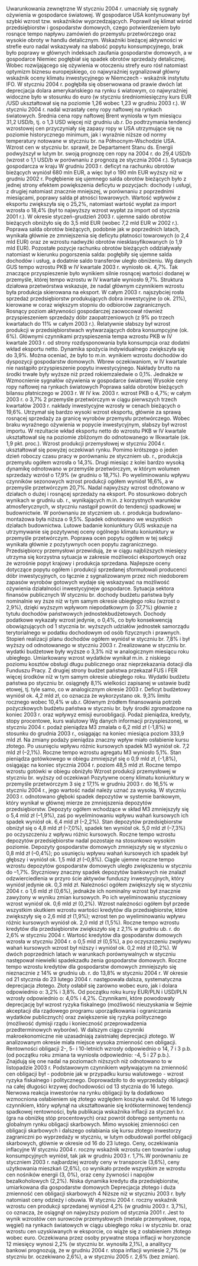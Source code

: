 Uwarunkowania zewnętrzne
W styczniu 2004 r. umacniały się sygnały ożywienia w gospodarce światowej. W
gospodarce USA kontynuowany był szybki wzrost tzw. wskaźników wyprzedzających.
Poprawił się klimat wśród przedsiębiorstw i gospodarstw domowych, czego potwierdzeniem
było rosnące tempo napływu zamówień do przemysłu przetwórczego oraz wysokie obroty w
handlu detalicznym.
Wskaźniki bieżącej aktywności w strefie euro nadal wskazywały na słabość popytu
konsumpcyjnego, brak było poprawy w głównych indeksach zaufania gospodarstw domowych,
a w gospodarce Niemiec pogłębiał się spadek obrotów sprzedaży detalicznej. Wobec
rozwijającego się ożywienia w otoczeniu strefy euro rósł natomiast optymizm biznesu
europejskiego, co najwyraźniej sygnalizował główny wskaźnik oceny klimatu inwestycyjnego
w Niemczech - wskaźnik instytutu IFO.
W styczniu 2004 r. pogłębiła się obserwowana od prawie dwóch lat deprecjacja dolara
amerykańskiego na rynku ś
wiatowym, co najwyraźniej widoczne było w stosunku do euro (w
styczniu średniomiesięczny kurs EUR /USD ukształtował się na poziomie 1,26 wobec 1,23 w
grudniu 2003 r.).
W styczniu 2004 r. nadal wzrastały ceny ropy naftowej na rynkach światowych. Średnia
cena ropy naftowej Brent wyniosła w tym miesiącu 31,2 USD/b, tj. o 1,3 USD więcej niż
grudniu ub.r. Do podtrzymania tendencji wzrostowej cen przyczyniały się zapasy ropy w USA
utrzymujące się na poziomie historycznego minimum, jak i wyraźnie niższe od normy
temperatury notowane w styczniu br. na Północnym-Wschodzie USA.
Wzrost cen w styczniu br. sprawił, że Departament Stanu ds. Energii podwyższył w lutym
br. swoją prognozę cen ropy na 2004 r. do 29,4 USD/b (wzrost o 1,1 USD/b w porównaniu z
prognozą ze stycznia 2004 r.).
Sytuacja gospodarcza w kraju
W grudniu 2003 r. deficyt na rachunku obrotów bieżących wyniósł 680 mln EUR, a więc
był o 190 mln EUR wyższy niż w grudniu 2002 r. Pogłębienie się ujemnego salda obrotów
bieżących było z jednej strony efektem powiększenia deficytu w pozycjach: dochody i usługi, z
drugiej natomiast znacznie mniejszej, w porównaniu z poprzednimi miesiącami, poprawy salda
pł
atności towarowych. Wartość wpływów z eksportu zwiększyła się o 25,2%, natomiast
wartość wypłat za import wzrosła o 18,4% (był to najwyższy wzrost wypłat za import od
stycznia 2001 r.).
W okresie styczeń-grudzień 2003 r. ujemne saldo obrotów bieżących obniżyło się do 3,5
mld EUR (wobec 7,2 mld EUR w 2002 r.). Poprawa salda obrotów bieżących, podobnie jak w
poprzednich latach, wynikała głównie ze zmniejszenia się deficytu płatności towarowych (o 2,4
mld EUR) oraz ze wzrostu nadwyżki obrotów niesklasyfikowanych (o 1,9 mld EUR). Pozostałe
pozycje rachunku obrotów bieżących oddziaływały natomiast w kierunku pogorszenia salda:
pogłębiły się ujemne salda dochodów i usług, a dodatnie saldo transferów uległo obniżeniu.
Wg danych GUS tempo wzrostu PKB w IV kwartale 2003 r. wyniosło ok. 4,7%. Tak
znaczące przyspieszenie było wynikiem silnie rosnącej wartości dodanej w przemyśle, której
tempo wzrostu w IV kwartale wyniosło 9,7%. Struktura działowa przetwórstwa wskazuje, że
nadal głównym czynnikiem wzrostu była produkcja skierowana na eksport. W całym 2003 r.
najszybciej rosła sprzedaż przedsiębiorstw produkujących dobra inwestycyjne (o ok. 21%),
kierowane w coraz większym stopniu do odbiorców zagranicznych. Rosnący poziom
aktywności gospodarczej zaowocował również przyspieszeniem sprzedaży dóbr
zaopatrzeniowych (z 9% po trzech kwartałach do 11% w całym 2003 r.). Relatywnie słabszy
był wzrost produkcji w przedsiębiorstwach wytwarzających dobra konsumpcyjne (ok. 6%).
Głównymi czynnikami przyspieszenia tempa wzrostu PKB w IV kwartale 2003 r. od
strony rozdysponowania była konsumpcja oraz dodatni wkład eksportu netto. Dynamika
spożycia indywidualnego zwiększyła się do 3,9%. Można oceniać, że było to m.in. wynikiem
wzrostu dochodów do dyspozycji gospodarstw domowych.
Wbrew oczekiwaniom, w IV kwartale nie nastąpiło przyspieszenie popytu inwestycyjnego.
Nakłady brutto na środki trwałe były wyższe niż przed rokiemzaledwie o 0,1%. Jednakże w
Wzmocnienie
sygnałów
ożywienia w
gospodarce
światowej
Wysokie ceny
ropy naftowej
na rynkach
światowych
Poprawa salda
obrotów
bieżących
bilansu
płatniczego w
2003 r.
W IV kw.
2003 r.
wzrost PKB o
4,7%;
w całym 2003 r.
o 3,7%
2
przemyśle przetwórczym w ciągu pierwszych trzech kwartałów 2003 r. nakłady inwestycyjne
wzrosły w cenach bieżących o 19,6%.
Utrzymał się bardzo wysoki wzrost eksportu, głównie za sprawą rosnącej sprzedaży za
granicę wyrobów przemysłu przetwórczego. Wobec braku wyraźnego ożywienia w popycie
inwestycyjnym, słabszy był wzrost importu. W rezultacie wkład eksportu netto do wzrostu PKB
w IV kwartale ukształtował się na poziomie zbliżonym do odnotowanego w IIkwartale (ok. 1,9
pkt. proc.).
Wzrost produkcji przemysłowej w styczniu 2004 r. ukształtował się powyżej oczekiwań
rynku. Pomimo krótszego o jeden dzień roboczy czasu pracy w porównaniu ze styczniem ub. r.,
produkcja przemysłu ogółem wzrosła o 14,3%. Drugi miesiąc z kolei bardzo wysoką dynamikę
odnotowano w przemyśle przetwórczym, w którym wolumen sprzedaży wzrósł o 17,9% (w
grudniu o 18,7%). Po wyeliminowaniu wpływu czynników sezonowych wzrost produkcji
ogółem wyniósł 16,6%, a w przemyśle przetwórczym 20,7%. Nadal najwyższy wzrost
odnotowano w działach o dużej i rosnącej sprzedaży na eksport.
Po stosunkowo dobrych wynikach w grudniu ub. r., wynikających m.in. z korzystnych
warunków atmosferycznych, w styczniu nastąpił powrót do tendencji spadkowej w
budownictwie. W porównaniu ze styczniem ub. r. produkcja budowlano-montażowa była niższa
o 9,5%. Spadek odnotowano we wszystkich działach budownictwa.
Lutowe badanie koniunktury GUS wskazuje na utrzymywanie się pozytywnej oceny
ogólnego klimatu koniunktury w przemyśle przetwórczym. Poprawa ocen popytu ogółem w tej
sekcji wynikała głównie z pozytywnych ocen popytu zagranicznego. Przedsiębiorcy
przemysłowi przewidują, że w ciągu najbliższych miesięcy utrzyma się korzystna sytuacja w
zakresie możliwości eksportowych oraz że wzrośnie popyt krajowy i produkcja sprzedana.
Najlepsze oceny dotyczące popytu ogółem i produkcji sprzedanej sformułowali producenci
dóbr inwestycyjnych, co łącznie z sygnalizowanym przez nich niedoborem zapasów wyrobów
gotowych wydaje się wskazywać na możliwość ożywienia działalności inwestycyjnejw
gospodarce.
Sytuacja sektora finansów publicznych
W styczniu br. dochody budżetu państwa były nominalnie wy
ższe niż w tym samym
okresie ubiegłego roku (wzrost o 2,9%), dzięki wyższym wpływom niepodatkowym (o 37,7%)
głównie z tytułu dochodów państwowych jednostekbudżetowych. Dochody podatkowe
wykazały wzrost jedynie, o 0,4%, co było konsekwencją obowiązujących od 1 stycznia br.
wyższych udziałów jednostek samorządu terytorialnego w podatku dochodowym od osób
fizycznych i prawnych. Stopień realizacji planu dochodów ogółem wyniósł w styczniu br. 7,8%
i był wyższy od odnotowanego w styczniu 2003 r.
Zrealizowane w styczniu br. wydatki budżetowe były wyższe o 3,3% niż w analogicznym
miesiącu roku ubiegłego. Umiarkowany wzrost wydatków wynikał m.in. z niskiego poziomu
kosztów obsługi długu publicznego oraz nieprzekazania dotacji dla Funduszu Pracy. Z drugiej
strony budżet państwa przekazał FUS i FER więcej środków niż w tym samym okresie
ubiegłego roku. Wydatki budżetu państwa po styczniu br. osiągnęły 8,1% wielkości zapisanej w
ustawie budż
etowej, tj. tyle samo, co w analogicznym okresie 2003 r.
Deficyt budżetowy wyniósł ok. 4,2 mld zł, co oznacza że wykorzystano ok. 9,3% limitu
rocznego wobec 10,4% w ub.r.
Głównym źródłem finansowania potrzeb pożyczkowych budżetu państwa w styczniu br.
były środki zgromadzone na koniec 2003 r. oraz wpływyz emisji euroobligacji.
Podaż pieniądza, kredyty, stopy procentowe, kurs walutowy
Wg danych informacji przyspieszonej, w styczniu 2004 r. podaż pieniądza M3 zmalała o
6,2 mld zł (-1,8%) w stosunku do grudnia 2003 r., osiągając na koniec miesiąca poziom 333,9
mld zł. Na zmiany podaży pieniądza znaczny wpływ miało osłabienie kursu złotego. Po
usunięciu wpływu różnic kursowych spadek M3 wyniósł ok. 7,2 mld zł (–2,1%). Roczne tempo
wzrostu agregatu M3 wyniosło 5,1%.
Stan pieniądza gotówkowego w obiegu zmniejszył się o 0,9 mld zł, (-1,8%), osiągając na
koniec stycznia 2004 r. poziom 48,5 mld zł. Roczne tempo wzrostu gotówki w obiegu obniżyło
Wzrost
produkcji
przemysłowej w
styczniu br.
wyższy od
oczekiwań
Pozytywne
oceny klimatu
koniunktury w
przemyśle
przetwórczym
3
się z 17,1% w grudniu 2003 r. do 16,5% w styczniu 2004 r., jego wartość nadal należy uznać za
wysoką.
W styczniu 2003 r. odnotowano głęboki spadek depozytów w systemie bankowym, który
wynikał w głównej mierze ze zmniejszenia depozytów przedsiębiorstw. Depozyty ogółem
wchodzące w skład M3 zmniejszyły się o 5,4 mld zł (–1,9%), zaś po wyeliminowaniu wpływu
wahań kursowych ich spadek wyniósł ok. 6,4 mld zł (–2,2%). Stan depozytów przedsiębiorstw
obniżył się o 4,8 mld zł (–7,0%), spadek ten wyniósł ok. 5,0 mld zł (–7,3%) po oczyszczeniu z
wpływu różnic kursowych. Roczne tempo wzrostu depozytów przedsiębiorstw nadal pozostaje
na stosunkowo wysokim poziomie. Depozyty gospodarstw domowych zmniejszyły się w
styczniu o 0,8 mld zł (–0,4%); po usunięciu wpływu wahań kursowych ich spadek był głębszy i
wyniósł ok. 1,5 mld zł (–0,8%). Ciągle ujemne roczne tempo wzrostu depozytów gospodarstw
domowych uległo zwiększeniu w styczniu do –1,7%. Styczniowy znaczny spadek depozytów
bankowych nie znalazł odzwierciedlenia w przyro
ście aktywów funduszy inwestycyjnych,
który wyniósł jedynie ok. 0,3 mld zł.
Należności ogółem zwiększyły się w styczniu 2004 r. o 1,6 mld zł (0,6%), jednakże ich
nominalny wzrost był znacznie zawyżony w wyniku zmian kursowych. Po ich wyeliminowaniu
styczniowy wzrost wyniósł ok. 0,6 mld zł (0,2%). Wzrost należności ogółem był przede
wszystkim skutkiem wzrostu wartości kredytów dla przedsiębiorstw, które zwiększyły się o 2,6
mld zł (1,9%); wzrost ten po wyeliminowaniu wpływu różnic kursowych wyniósł ok. 2,0 mld zł
(1,5%). Roczne tempo wzrostu kredytów dla przedsiębiorstw zwiększyło się z 2,1% w grudniu
ub. r. do 2,6% w styczniu 2004 r. Wartość kredytów dla gospodarstw domowych wzrosła w
styczniu 2004 r. o 0,5 mld zł (0,5%), a po oczyszczeniu zwpływu wahań kursowych wzrost był
niższy i wyniósł ok. 0,2 mld zł (0,2%). W dwóch poprzednich latach w warunkach
porównywalnych w styczniu następował niewielki spadekzadłu
żenia gospodarstw domowych.
Roczne tempo wzrostu kredytów dla gospodarstw domowych zmniejszyło się nieznacznie z
14% w grudniu ub. r. do 13,8% w styczniu 2004 r.
W okresie od 21 stycznia do 23 lutego 2004 r. następowała dalsza, systematyczna
deprecjacja złotego.
Złoty osłabił się zarówno wobec euro, jak i dolara odpowiednio o: 3,2% i
3,8%. Od początku roku kursy EUR/PLN i USD/PLN wzrosły odpowiednio o: 4,0% i 4,2%.
Czynnikami, które powodowały deprecjację był wzrost ryzyka fiskalnego (możliwość
nieuzyskania w Sejmie akceptacji dla rządowego programu uporządkowania i ograniczania
wydatków publicznych) oraz zwiększenie się ryzyka politycznego (możliwość dymisji rządu i
konieczność przeprowadzenia przedterminowych wyborów). W dalszym ciągu czynniki
makroekonomiczne nie uzasadniają zaistniałej deprecjacji złotego.
W analizowanym okresie miała miejsce wysoka zmienność cen obligacji. Rentowności
obligacji 2-, 5- i 10-letnich wzrosły odpowiednio o 14, 7 i 3 p.b. (od początku roku zmiana ta
wyniosła odpowiednio: -4, 5 i 27 p.b.). Znajdują się one nadal na poziomach niższych niż
odnotowano to w listopadzie 2003 r. Podstawowym czynnikiem wpływającym na zmienność
cen obligacji był \- podobnie jak w przypadku kursu walutowego \- wzrost ryzyka fiskalnego i
politycznego. Doprowadziło to do wyprzedaży obligacji na całej długości krzywej
dochodowości od 13 stycznia do 16 lutego. Nerwowa reakcja inwestorów na rynku obligacji
by
ła dodatkowo wzmocniona osłabieniem się złotego względem koszyka walut. Od 16 lutego
czynnikiem, który wpłynął na ukształtowanie się krótkoterminowej tendencji spadkowej
rentowności, była publikacja wskaźnika inflacji za styczeń b.r. (gra na obniżkę stóp
procentowych) oraz powrót dobrego sentymentu na globalnym rynku obligacji skarbowych.
Mimo wysokiej zmienności cen obligacji skarbowych i dalszego osłabiania się kursu złotego
inwestorzy zagraniczni po wyprzedaży w styczniu, w lutym odbudowali portfel obligacji
skarbowych, głównie w okresie od 16 do 23 lutego.
Ceny, oczekiwania inflacyjne
W styczniu 2004 r. roczny wskaźnik wzrostu cen towarów i usług konsumpcyjnych wyniósł,
tak jak w grudniu 2003 r. 1,7%.W porównaniu ze styczniem 2003 r. najbardziej wzrosły ceny
w transporcie (3,6%), ceny użytkowania mieszkań (2,6%), co wynikało przede wszystkim ze
wzrostu cen nośników energii (3, 0%), oraz ceny żywności i napojów bezalkoholowych (2,2%).
Niska dynamika
kredytu dla
przedsiębiorstw,
umiarkowana
dla gospodarstw
domowych
Deprecjacja
złotego i duża
zmienność cen
obligacji
skarbowych
4
Niższe niż w styczniu 2003 r. były natomiast ceny odzieży i obuwia.
W styczniu 2004 r. roczny wskaźnik wzrostu cen produkcji sprzedanej wyniósł 4,2% (w
grudniu 2003 r. 3,7%), co oznacza, że osiągnął on najwyższy poziom od stycznia 2001 r. Jest to
wynik wzrostów cen surowców przemysłowych (metale przemysłowe, ropa, węgiel) na rynkach
światowych w ciągu ubiegłego roku i w styczniu br. oraz wzrostu cen uzyskiwanych w
eksporcie, co wiąże się z osłabieniem złotego wobec euro.
Oczekiwana przez osoby prywatne stopa inflacji w horyzoncie 12 miesięcy wynosi 2,2%
(w styczniu br. wynosiła 2,1%), a analitycy bankowi prognozują, że w grudniu 2004 r. stopa
inflacji wyniesie 2,7% (w styczniu br. oczekiwano 2,6%), a w styczniu 2005 r. 2,6% (bez
zmian).
